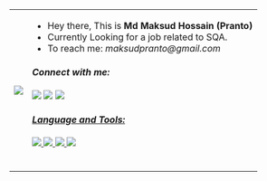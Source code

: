 

<table>
  <tr>
    <td><img src="https://media.tenor.com/images/6a8af21b1c26b8b11647d857985dd5ce/tenor.gif"></td>
    <td>
      <ul>
        <li>Hey there, This is <strong>Md Maksud Hossain (Pranto)</strong></li>
        <li>Currently Looking for a job related to SQA.</li>
        <li>To reach me: <i>maksudpranto@gmail.com<i/></li>
      </ul>
      <h4>Connect with me:</h4>
      <a href = "https://www.linkedin.com/in/mhpranto//"><img src="https://img.icons8.com/fluent/48/000000/linkedin.png"/></a>
      <a href = "https://www.facebook.com/pranto005/"><img src="https://img.icons8.com/fluent/50/000000/facebook-new.png"/></a>
        <a href = "https://www.instagram.com/pranto.myself/"><img src="https://img.icons8.com/fluent/48/000000/instagram-new.png"/>
        
<h4>Language and Tools:</h4>
<p>
    <a href="https://www.python.org" target="_blank"> <img src="https://img.icons8.com/color/48/000000/python.png"/> </a>
    <a href="https://www.selenium.dev/" target="_blank"> <img src="https://img.icons8.com/fluent/48/000000/selenium-test-automation.png"/> </a>
    <a href="https://www.w3schools.com/sql/sql_intro.asp" target="_blank"> <img src="https://img.icons8.com/color-glass/48/000000/sql.png"/> </a>
    <a href="https://www.w3schools.com/html/" target="_blank"> <img src="https://img.icons8.com/color/48/000000/html-5--v1.png"/> </a>
 

</p>
<br/>
    </td>
  </tr>
</table>
